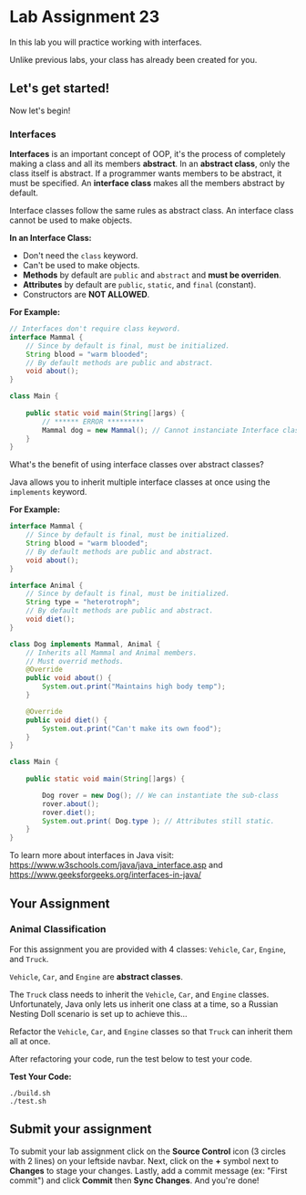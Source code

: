# Lab Assignment 23

In this lab you will practice working with interfaces.

Unlike previous labs, your class has already been created for you. 

## Let's get started!

Now let's begin!

### Interfaces

**Interfaces** is an important concept of OOP, it's the process of completely making a class and all its members **abstract**. In an **abstract class**, only the class itself is abstract. If a programmer wants members to be abstract, it must be specified. An **interface class** makes all the members abstract by default.

Interface classes follow the same rules as abstract class. An interface class cannot be used to make objects.

**In an Interface Class:**
- Don't need the `class` keyword.
- Can't be used to make objects.
- **Methods** by default are `public` and `abstract` and **must be overriden**.
- **Attributes** by default are `public`, `static`, and `final` (constant).
- Constructors are **NOT ALLOWED**.

**For Example:**
```java
// Interfaces don't require class keyword.
interface Mammal {
	// Since by default is final, must be initialized.
	String blood = "warm blooded";
	// By default methods are public and abstract.
	void about();
}

class Main {
	
	public static void main(String[]args) {
		// ****** ERROR *********
		Mammal dog = new Mammal(); // Cannot instanciate Interface classes
	}
}
```

What's the benefit of using interface classes over abstract classes?

Java allows you to inherit multiple interface classes at once using the `implements` keyword.

**For Example:**
```java
interface Mammal {
	// Since by default is final, must be initialized.
	String blood = "warm blooded";
	// By default methods are public and abstract.
	void about();
}

interface Animal {
	// Since by default is final, must be initialized.
	String type = "heterotroph";
	// By default methods are public and abstract.
	void diet();
}

class Dog implements Mammal, Animal {
	// Inherits all Mammal and Animal members.
	// Must overrid methods.
	@Override
	public void about() { 
		System.out.print("Maintains high body temp"); 
	}

	@Override
	public void diet() { 
		System.out.print("Can't make its own food"); 
	}
}

class Main {
	
	public static void main(String[]args) {

		Dog rover = new Dog(); // We can instantiate the sub-class
		rover.about();
		rover.diet();
		System.out.print( Dog.type ); // Attributes still static.
	}
}
```

To learn more about interfaces in Java visit: https://www.w3schools.com/java/java_interface.asp and https://www.geeksforgeeks.org/interfaces-in-java/

## Your Assignment

### Animal Classification

For this assignment you are provided with 4 classes: `Vehicle`, `Car`, `Engine`, and `Truck`. 

`Vehicle`, `Car`, and `Engine` are **abstract classes**.

The `Truck` class needs to inherit the `Vehicle`, `Car`, and `Engine` classes. Unfortunately, Java only lets us inherit one class at a time, so a Russian Nesting Doll scenario is set up to achieve this...

Refactor the `Vehicle`, `Car`, and `Engine` classes so that `Truck` can inherit them all at once.

After refactoring your code, run the test below to test your code.

**Test Your Code:**

```
./build.sh
./test.sh
```

## Submit your assignment

To submit your lab assignment click on the **Source Control** icon (3 circles with 2 lines) on your leftside navbar. Next, click on the **+** symbol next to **Changes** to stage your changes. Lastly, add a commit message (ex: "First commit") and click **Commit** then **Sync Changes**. And you're done!
